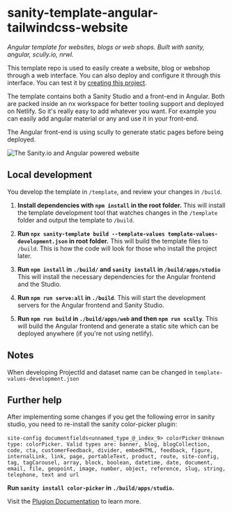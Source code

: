 # sanity-template-angular-tailwindcss-website

_Angular template for websites, blogs or web shops. Built with sanity, angular, scully.io, nrwl._

This template repo is used to easily create a website, blog or webshop through a web interface. You can also deploy and configure it through this interface. You can test it by [creating this project](https://www.sanity.io/create/?template=OneCodexGithubAdmin/sanity-template-angular-tailwindcss-website).

The template contains both a Sanity Studio and a front-end in Angular. Both are packed inside an nx workspace for better tooling support and deployed on Netlify. So it's really easy to add whatever you want. For example you can easily add angular material or any and use it in your front-end.

The Angular front-end is using scully to generate static pages before being deployed. 

![The Sanity.io and Angular powered website](https://github.com/OnecodexGitHubAdmin/sanity-template-angular-tailwindcss-website/blob/master/assets/website.png?raw=true)

## Local development

You develop the template in `/template`, and review your changes in `/build`.

1. **Install dependencies with `npm install` in the root folder.** This will install the template development tool that watches changes in the `/template` folder and output the template to `/build`.

2. **Run `npx sanity-template build --template-values template-values-development.json` in root folder.** This will build the template files to `/build`. This is how the code will look for those who install the project later.

3. **Run `npm install` in `./build/` and `sanity install` in `/build/apps/studio`** This will install the necessary dependencies for the Angular frontend and the Studio.

4. **Run `npm run serve:all` in `./build`**. This will start the development servers for the Angular frontend and Sanity Studio.

5. **Run `npm run build` in `./build/apps/web` and then `npm run scully`**. This will build the Angular frontend and generate a static site which can be deployed anywhere (if you're not using netlify).

## Notes

When developing ProjectId and dataset name can be changed in `template-values-development.json`

## Further help

After implementing some changes if you get the following error in sanity studio, you need to re-install the sanity color-picker plugin:

`site-config documentfields<unnamed_type_@_index_9> colorPicker`
`Unknown type: colorPicker. Valid types are: banner, blog, blogCollection, code, cta, customerFeedback, divider, embedHTML, feedback, figure, internalLink, link, page, portableText, product, route, site-config, tag, tagCarousel, array, block, boolean, datetime, date, document, email, file, geopoint, image, number, object, reference, slug, string, telephone, text and url`

**Run `sanity install color-picker` in `./build/apps/studio`.**

Visit the [Plugion Documentation](https://www.sanity.io/plugins/sanity-plugin-color-picker) to learn more.